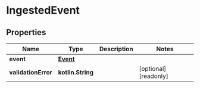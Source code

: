 
# IngestedEvent

## Properties
| Name | Type | Description | Notes |
| ------------ | ------------- | ------------- | ------------- |
| **event** | [**Event**](Event.md) |  |  |
| **validationError** | **kotlin.String** |  |  [optional] [readonly] |



